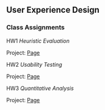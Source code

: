 ## User Experience Design 


### Class Assignments

HW1 *Heuristic Evaluation*

Project: [Page](heuristic_eval.md)
  
  
HW2 *Usability Testing*

Project: [Page](usability_test.md)

HW3 *Quantitative Analysis*

Project: [Page](quant_analysis.md)
